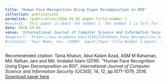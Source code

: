```yaml
---
title: "Human Face Recognition Using Eigen Decomposition on ROI"
collection: publications
permalink: /publication/2016-01-01-paper-title-number-1
#excerpt: 'This paper is about the number 1. The number 2 is left for future work.'
date: 2016-10-01
venue: 'International Journal of Computer Science and Information Security (IJCSIS)'
#paperurl: 'https://www.academia.edu/31262219/Human_Face_Recognition_Using_Eigen_Decomposition_on_ROI'
#citation: 'Your Name, You. (2009). &quot;Paper Title Number 1.&quot; <i>Journal 1</i>. 1(1).'
---
```


Recommended citation: Tania Khatun, Abul Kalam Azad, ASM M Rahaman, Md. Rafsan Jani and Md. Imdadul Islam (2016). "Human Face Recognition Using Eigen Decomposition on ROI", <i>International Journal of Computer Science and Information Security (IJCSIS)</i>, 14, 12, pp.1071-1079, 2016.
[Download paper here](https://www.academia.edu/31262219/Human_Face_Recognition_Using_Eigen_Decomposition_on_ROI)


